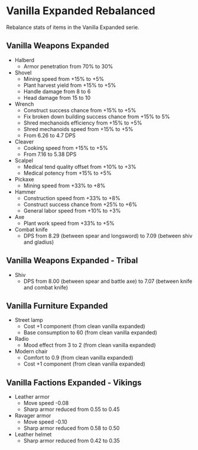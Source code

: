 # Vanilla Expanded Rebalanced

Rebalance stats of items in the Vanilla Expanded serie.

## Vanilla Weapons Expanded

* Halberd
    * Armor penetration from 70% to 30%
* Shovel
    * Mining speed from +15% to +5%
    * Plant harvest yield from +15% to +5%
    * Handle damage from 8 to 6
    * Head damage from 15 to 10
* Wrench
    * Construct success chance from +15% to +5%
    * Fix broken down building success chance from +15% to 5%
    * Shred mechanoids efficiency from +15% to +5%
    * Shred mechanoids speed from +15% to +5%
    * From 6.26 to 4.7 DPS
* Cleaver
    * Cooking speed from +15% to +5%
    * From 7.16 to 5.38 DPS
* Scalpel
    * Medical tend quality offset from +10% to +3%
    * Medical potency from +15% to +5%
* Pickaxe
    * Mining speed from +33% to +8%
* Hammer
    * Construction speed from +33% to +8%
    * Construct success chance from +25% to +6%
    * General labor speed from +10% to +3%
* Axe
    * Plant work speed from +33% to +5%
* Combat knife
    * DPS from 8.29 (between spear and longsword) to 7.09 (between shiv and gladius)

## Vanilla Weapons Expanded - Tribal

* Shiv
    * DPS from 8.00 (between spear and battle axe) to 7.07 (between knife and combat knife)

## Vanilla Furniture Expanded

* Street lamp
    * Cost +1 component (from clean vanilla expanded)
    * Base consumption to 60 (from clean vanilla expanded)
* Radio
    * Mood effect from 3 to 2 (from clean vanilla expanded)
* Modern chair
    * Comfort to 0.9 (from clean vanilla expanded)
    * Cost +1 component (from clean vanilla expanded)

## Vanilla Factions Expanded - Vikings

* Leather armor
    * Move speed -0.08
    * Sharp armor reduced from 0.55 to 0.45
* Ravager armor
    * Move speed -0.10
    * Sharp armor reduced from 0.58 to 0.50
* Leather helmet
    * Sharp armor reduced from 0.42 to 0.35
